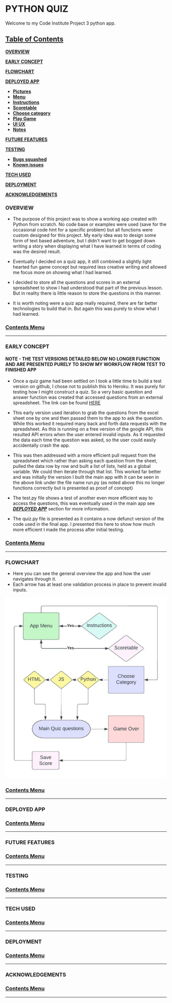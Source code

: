 # **PYTHON QUIZ**

Welcome to my Code Institute Project 3 python app.

## [**Table of Contents**](<#table-of-contents>)

[**OVERVIEW**](<#overview>)

[**EARLY CONCEPT**](<#early-concept>)

[**FLOWCHART**](<#flowchart>)

[**DEPLOYED APP**](<#deployed-app>)
   * [**Pictures**](<#pictures>)
   * [**Menu**](<#menu>)
   * [**Instructions**](<#instructions>)
   * [**Scoretable**](<#scoretable>)
   * [**Choose category**](<#choose-category>)
   * [**Play Game**](<#play-game>)
   * [**UI UX**](<#ui-ux>)
   * [**Notes**](<#notes>)

[**FUTURE FEATURES**](<#future-features>)

[**TESTING**](<#testing>)
   * [**Bugs squashed**](<#bugs-squashed>)
   * [**Known issues**](<#known-issues>)

[**TECH USED**](<#tech-used>)

[**DEPLOYMENT**](<#deployment>)

[**ACKNOWLEDGEMENTS**](<#acknowledgements>)

### OVERVIEW

* The purpose of this project was to show a working app created with Python from scratch. No code base or examples were used (save for the occasional code hint for a specific problem) but all functions were custom designed for this project. My early idea was to design some form of text based adventure, but I didn't want to get bogged down writing a story when displaying what I have learned in terms of coding was the desired result.

* Eventually I decided on a quiz app, it still combined a slightly light hearted fun game concept but required less creative writing and allowed me focus more on showing what I had learned.

* I decided to store all the questions and scores in an external spreadsheet to show I had understood that part of the previous lesson. But in reality there is little reason to store the questions in this manner.

* It is worth noting were a quiz app really required, there are far better technologies to build that in. But again this was purely to show what I had learned.

### [Contents Menu](<#table-of-contents>)
--------------------------------------------------------
### EARLY CONCEPT

#### NOTE - THE TEST VERSIONS DETAILED BELOW NO LONGER FUNCTION AND ARE PRESENTED PURELY TO SHOW MY WORKFLOW FROM TEST TO FINISHED APP

* Once a quiz game had been settled on I took a little time to build a test version on github, I chose not to publish this to Heroku. It was purely for testing how I might construct a quiz. So a very basic question and answer function was created that accessed questions from an external spreadsheet. The link can be found [HERE](https://github.com/JeffreyBull76/quiz-test)

* This early version used iteration to grab the questions from the excel sheet one by one and then passed them to the app to ask the question. While this worked it required many back and forth data requests with the spreadsheet. As this is running on a free version of the google API, this resulted API errors when the user entered invalid inputs. As it requested the data each time the question was asked, so the user could easily accidentally crash the app.

* This was then addressed with a more efficient pull request from the spreadsheet which rather than asking each question from the sheet, pulled the data row by row and built a list of lists, held as a global variable. We could then iterate through that list. This worked far better and was initially the version I built the main app with it can be seen in the above link under the file name run.py (as noted above this no longer functions correctly but is presented as proof of concept)

* The test.py file shows a test of another even more efficient way to access the questions, this was eventually used in the main app see [***DEPLOYED APP***](<#deployed-app>) section for more information.

* The quiz.py file is presented as it contains a now defunct version of the code used in the final app. I presented this here to show how much more efficient I made the process after initial testing. 

### [Contents Menu](<#table-of-contents>)
--------------------------------------------------------
### FLOWCHART

* Here you can see the general overview the app and how the user navigates through it. 
* Each arrow has at least one validation process in place to prevent invalid inputs.

![](assets/rmimages/Project3FlowChart.jpeg)

### [Contents Menu](<#table-of-contents>)
--------------------------------------------------------
### DEPLOYED APP

### [Contents Menu](<#table-of-contents>)
--------------------------------------------------------
### FUTURE FEATURES

### [Contents Menu](<#table-of-contents>)
--------------------------------------------------------
### TESTING

### [Contents Menu](<#table-of-contents>)
--------------------------------------------------------
### TECH USED

### [Contents Menu](<#table-of-contents>)
--------------------------------------------------------
### DEPLOYMENT

### [Contents Menu](<#table-of-contents>)
--------------------------------------------------------
### ACKNOWLEDGEMENTS

### [Contents Menu](<#table-of-contents>)
--------------------------------------------------------